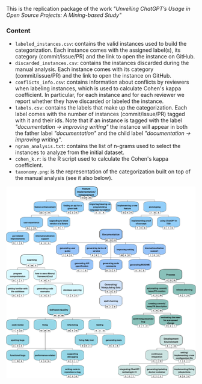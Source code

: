 This is the replication package of the work _"Unveiling ChatGPT’s Usage in Open Source Projects: A Mining-based Study"_

### Content

- `labeled_instances.csv`: contains the valid instances used to build the categorization. Each instance comes with the assigned label(s), its category (commit/issue/PR) and the link to open the instance on GitHub.
- `discarded_instances.csv`: contains the instances discarded during the manual analysis. Each instance comes with its category (commit/issue/PR) and the link to open the instance on GitHub.
- `conflicts_info.csv`: contains information about conflicts by reviewers when labeling instances, which is used to calculate Cohen's kappa coefficient. In particular, for each instance and for each reviewer we report whether they have discarded or labeled the instance.
- `labels.csv`: contains the labels that make up the categorization. Each label comes with the number of instances (commit/issue/PR) tagged with it and their ids. Note that if an instance is tagged with the label _"documentation -> improving writing"_ the instance will appear in both the father label _"documentation"_ and the child label _"documentation -> improving writing"_.
- `ngram_analysis.txt`: contains the list of n-grams used to select the instances to analyze from the initial dataset.
- `cohen_k.r`: is the R script used to calculate the Cohen's kappa coefficient.
- `taxonomy.png`: is the representation of the categorization built on top of the manual analysis (see it also below). 


![alt text](https://github.com/unveilingchatgptsusage/unveilingchatgptsusage/blob/main/taxonomy.png)
